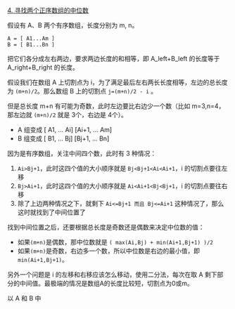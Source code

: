 [4. 寻找两个正序数组的中位数](https://leetcode-cn.com/problems/median-of-two-sorted-arrays/)

假设有 A、B 两个有序数组，长度分别为 m, n。

```
A = [ A1...Am ]
B = [ B1...Bn ]
```

把它们各分成左右两边，要求两边长度的和相等，即 A_left+B_left 的长度等于 A_right+B_right 的长度。

假设我们在数组 A 上切割点为 i，为了满足最后左右两长长度相等，左边的总长度为 `(m+n)/2`。那么数组 B 上的切割点 `j=(m+n)/2 - i` 。

但是总长度 m+n 有可能为奇数，此时左边要比右边少一个数（比如 m=3,n=4，那左边就 `(m+n)/2` 就是 3个，右边是 4个）。

* A 组变成 [ A1, ... Ai] [Ai+1, ... Am]
* B 组变成 [ B1, ... Bj] [Bj+1, ... Bn]

因为是有序数组，关注中间四个数，此时有 3 种情况：

1. `Ai>Bj+1`，此时这四个值的大小顺序就是 `Bj<Bj+1<Ai<Ai+1`，i 的切割点要往左移
2. `Bj>Ai+1`，此时这四个值的大小顺序就是 `Ai<Ai+1<Bj<Bj+1`，i 的切割点要往右移
3. 除了上边两种情况之下，就剩下 `Ai<=Bj+1 而且 Bj<=Ai+1` 这种情况了，那么这时就找到了中间位置了

找到中间位置之后，还要根据总长度是奇数还是偶数来决定中位数的值：

* 如果`(m+n)`是偶数，那中位数就是 `( max(Ai,Bj) + min(Ai+1,Bj+1) )/2`
* 如果`(m+n)`是奇数，右边多一个数，所以中位数是右边的最小值，即 `min(Ai+1,Bj+1)`。

另外一个问题是 i 的左移和右移应该怎么移动，使用二分法，每次在取 A 剩下部分的中间值。最极端的情况是数组A的长度比较短，切割点为0或m。

以 A 和 B 中
